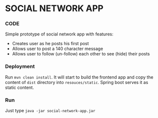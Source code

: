 # SOCIAL NETWORK APP

### CODE
Simple prototype of social network app with features: 

- Creates user as he posts his first post 
- Allows user to post a 140 character message  
- Allows user to follow (un-follow) each other to see (hide) their posts

### Deployment
Run <code>mvn clean install</code>.
It will start to build the frontend app and copy the content of <code>dist</code> 
directory into <code>resouces/static</code>. Spring boot serves it as static content. 

### Run
Just type <code>java -jar social-network-app.jar</code>

